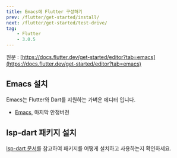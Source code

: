 ```yaml
---
title: Emacs에 Flutter 구성하기
prev: /flutter/get-started/install/
next: /flutter/get-started/test-drive/
tag:
    - Flutter
    - 3.0.5
---
```


원문 : [https://docs.flutter.dev/get-started/editor?tab=emacs](https://docs.flutter.dev/get-started/editor?tab=emacs)

## Emacs 설치

Emacs는 Flutter와 Dart를 지원하는 가벼운 에디터 입니다.

* [Emacs](https://www.gnu.org/software/emacs/download.html), 마지막 안정버전

## lsp-dart 패키지 설치

[lsp-dart 문서](https://emacs-lsp.github.io/lsp-dart/)를 참고하여 패키지를 어떻게 설치하고 사용하는지 확인하세요.

<AdsenseB />
